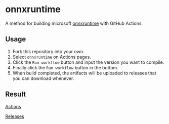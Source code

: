 # onnxruntime

A method for building microsoft [onnxruntime](https://github.com/microsoft/onnxruntime) with GitHub Actions.

## Usage

1. Fork this repository into your own.
2. Select `onnxruntime` on Actions pages.
3. Click the `Run workflow` button and input the version you want to compile.
4. Finally click the `Run workflow` button in the bottom.
5. When build completed, the artifacts will be uploaded to releases that you can download whenever.

## Result

[Actions](https://github.com/yuzuhakuon/onnxruntime/actions/workflows/onnxruntime.yml)

[Releases](https://github.com/yuzuhakuon/onnxruntime/releases)
